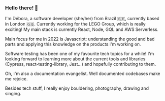 ### Hello there! 🤩

I'm Débora, a software developer (she/her) from Brazil 🇧🇷, currently based in London 🇬🇧. Currently working for the LEGO Group, which is really exciting!
My main stack is currently React, Node, GQL and AWS Serverless.

Main focus for me in 2022 is Javascript: understanding the good and bad parts and applying this knowledge on the products I'm working on.

Software testing has been one of my favourite tech topics for a while! I'm looking forward to learning more about the current tools and libraries (Cypress, react-testing-library, Jest...) and hopefully contributing to them.

Oh, I'm also a documentation evangelist. Well documented codebases make me rejoice.

Besides tech stuff, I really enjoy bouldering, photography, drawing and singing.
<!--
**deboraornellas/deboraornellas** is a ✨ _special_ ✨ repository because its `README.md` (this file) appears on your GitHub profile.

Here are some ideas to get you started:

- 🔭 I’m currently working on ...
- 🌱 I’m currently learning ...
- 👯 I’m looking to collaborate on ...
- 🤔 I’m looking for help with ...
- 💬 Ask me about ...
- 📫 How to reach me: ...
- 😄 Pronouns: ...
- ⚡ Fun fact: ...
-->
